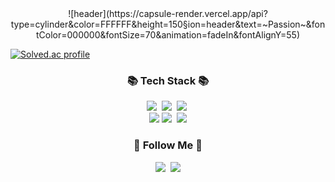 <div align="center">
![header](https://capsule-render.vercel.app/api?type=cylinder&color=FFFFFF&height=150&section=header&text=~Passion~&fontColor=000000&fontSize=70&animation=fadeIn&fontAlignY=55)
</div>

[![Solved.ac profile](http://mazassumnida.wtf/api/v2/generate_badge?boj=coolluck)](https://solved.ac/coolluck)


<h3 align="center">📚 Tech Stack 📚</h3>
<p align="center">
  <img src="https://img.shields.io/badge/Java-007396?style=flat-square&logo=Java&logoColor=white"/></a>&nbsp
  <img src="https://img.shields.io/badge/Python-3766AB?style=flat-square&logo=Python&logoColor=white"/></a>&nbsp 
  <img src="https://img.shields.io/badge/Javascript-ffb13b?style=flat-square&logo=javascript&logoColor=white"/></a>&nbsp 
  <br>
  <img src="https://img.shields.io/badge/Spring-6DB33F?style=flat-square&logo=Spring&logoColor=white"/>
  <img src="https://img.shields.io/badge/Mysql-E6B91E?style=flat-square&logo=MySql&logoColor=white"/></a>&nbsp 
  <img src="https://img.shields.io/badge/AWS-232F3E?style=flat-square&logo=AmazonAWS&logoColor=white"/>
</p>
<h3 align="center">🌈 Follow Me 🌈</h3>
<p align="center">
  <a href="https://www.instagram.com/binaryh_o/"><img src="https://img.shields.io/badge/Instagram-E4405F?style=flat-square&logo=Instagram&logoColor=white&link=https://www.instagram.com/binaryh_o/"/></a>&nbsp
  <a href="mailto:rlf123wkd@gmail.com"><img src="https://img.shields.io/badge/Gmail-d14836?style=flat-square&logo=Gmail&logoColor=white&link=rlf123wkd@gmail.com"/></a>
</p>
